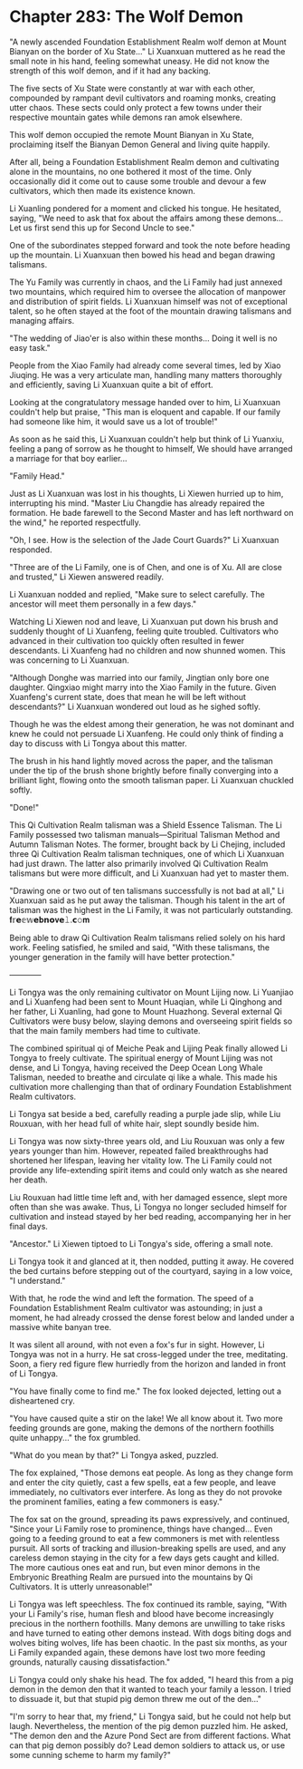 # Chapter 283: The Wolf Demon

"A newly ascended Foundation Establishment Realm wolf demon at Mount Bianyan on the border of Xu State..." Li Xuanxuan muttered as he read the small note in his hand, feeling somewhat uneasy. He did not know the strength of this wolf demon, and if it had any backing.

The five sects of Xu State were constantly at war with each other, compounded by rampant devil cultivators and roaming monks, creating utter chaos. These sects could only protect a few towns under their respective mountain gates while demons ran amok elsewhere.

This wolf demon occupied the remote Mount Bianyan in Xu State, proclaiming itself the Bianyan Demon General and living quite happily.

After all, being a Foundation Establishment Realm demon and cultivating alone in the mountains, no one bothered it most of the time. Only occasionally did it come out to cause some trouble and devour a few cultivators, which then made its existence known.

Li Xuanling pondered for a moment and clicked his tongue. He hesitated, saying, "We need to ask that fox about the affairs among these demons... Let us first send this up for Second Uncle to see."

One of the subordinates stepped forward and took the note before heading up the mountain. Li Xuanxuan then bowed his head and began drawing talismans.

The Yu Family was currently in chaos, and the Li Family had just annexed two mountains, which required him to oversee the allocation of manpower and distribution of spirit fields. Li Xuanxuan himself was not of exceptional talent, so he often stayed at the foot of the mountain drawing talismans and managing affairs.

"The wedding of Jiao'er is also within these months... Doing it well is no easy task."

People from the Xiao Family had already come several times, led by Xiao Jiuqing. He was a very articulate man, handling many matters thoroughly and efficiently, saving Li Xuanxuan quite a bit of effort.

Looking at the congratulatory message handed over to him, Li Xuanxuan couldn't help but praise, "This man is eloquent and capable. If our family had someone like him, it would save us a lot of trouble!"

As soon as he said this, Li Xuanxuan couldn't help but think of Li Yuanxiu, feeling a pang of sorrow as he thought to himself, We should have arranged a marriage for that boy earlier...

"Family Head."

Just as Li Xuanxuan was lost in his thoughts, Li Xiewen hurried up to him, interrupting his mind. "Master Liu Changdie has already repaired the formation. He bade farewell to the Second Master and has left northward on the wind," he reported respectfully.

"Oh, I see. How is the selection of the Jade Court Guards?" Li Xuanxuan responded.

"Three are of the Li Family, one is of Chen, and one is of Xu. All are close and trusted," Li Xiewen answered readily.

Li Xuanxuan nodded and replied, "Make sure to select carefully. The ancestor will meet them personally in a few days."

Watching Li Xiewen nod and leave, Li Xuanxuan put down his brush and suddenly thought of Li Xuanfeng, feeling quite troubled. Cultivators who advanced in their cultivation too quickly often resulted in fewer descendants. Li Xuanfeng had no children and now shunned women. This was concerning to Li Xuanxuan.

"Although Donghe was married into our family, Jingtian only bore one daughter. Qingxiao might marry into the Xiao Family in the future. Given Xuanfeng's current state, does that mean he will be left without descendants?" Li Xuanxuan wondered out loud as he sighed softly.

Though he was the eldest among their generation, he was not dominant and knew he could not persuade Li Xuanfeng. He could only think of finding a day to discuss with Li Tongya about this matter.

The brush in his hand lightly moved across the paper, and the talisman under the tip of the brush shone brightly before finally converging into a brilliant light, flowing onto the smooth talisman paper. Li Xuanxuan chuckled softly.

"Done!"

This Qi Cultivation Realm talisman was a Shield Essence Talisman. The Li Family possessed two talisman manuals—Spiritual Talisman Method and Autumn Talisman Notes. The former, brought back by Li Chejing, included three Qi Cultivation Realm talisman techniques, one of which Li Xuanxuan had just drawn. The latter also primarily involved Qi Cultivation Realm talismans but were more difficult, and Li Xuanxuan had yet to master them.

"Drawing one or two out of ten talismans successfully is not bad at all," Li Xuanxuan said as he put away the talisman. Though his talent in the art of talisman was the highest in the Li Family, it was not particularly outstanding.
𝐟𝕣𝗲𝕖𝕨𝗲𝐛𝗻𝗼𝐯𝗲𝚕.𝗰𝚘𝐦

Being able to draw Qi Cultivation Realm talismans relied solely on his hard work. Feeling satisfied, he smiled and said, "With these talismans, the younger generation in the family will have better protection."

————

Li Tongya was the only remaining cultivator on Mount Lijing now. Li Yuanjiao and Li Xuanfeng had been sent to Mount Huaqian, while Li Qinghong and her father, Li Xuanling, had gone to Mount Huazhong. Several external Qi Cultivators were busy below, slaying demons and overseeing spirit fields so that the main family members had time to cultivate.

The combined spiritual qi of Meiche Peak and Lijing Peak finally allowed Li Tongya to freely cultivate. The spiritual energy of Mount Lijing was not dense, and Li Tongya, having received the Deep Ocean Long Whale Talisman, needed to breathe and circulate qi like a whale. This made his cultivation more challenging than that of ordinary Foundation Establishment Realm cultivators.

Li Tongya sat beside a bed, carefully reading a purple jade slip, while Liu Rouxuan, with her head full of white hair, slept soundly beside him.

Li Tongya was now sixty-three years old, and Liu Rouxuan was only a few years younger than him. However, repeated failed breakthroughs had shortened her lifespan, leaving her vitality low. The Li Family could not provide any life-extending spirit items and could only watch as she neared her death.

Liu Rouxuan had little time left and, with her damaged essence, slept more often than she was awake. Thus, Li Tongya no longer secluded himself for cultivation and instead stayed by her bed reading, accompanying her in her final days.

"Ancestor." Li Xiewen tiptoed to Li Tongya's side, offering a small note.

Li Tongya took it and glanced at it, then nodded, putting it away. He covered the bed curtains before stepping out of the courtyard, saying in a low voice, "I understand."

With that, he rode the wind and left the formation. The speed of a Foundation Establishment Realm cultivator was astounding; in just a moment, he had already crossed the dense forest below and landed under a massive white banyan tree.

It was silent all around, with not even a fox's fur in sight. However, Li Tongya was not in a hurry. He sat cross-legged under the tree, meditating. Soon, a fiery red figure flew hurriedly from the horizon and landed in front of Li Tongya.

"You have finally come to find me." The fox looked dejected, letting out a disheartened cry.

"You have caused quite a stir on the lake! We all know about it. Two more feeding grounds are gone, making the demons of the northern foothills quite unhappy..." the fox grumbled.

"What do you mean by that?" Li Tongya asked, puzzled.

The fox explained, "Those demons eat people. As long as they change form and enter the city quietly, cast a few spells, eat a few people, and leave immediately, no cultivators ever interfere. As long as they do not provoke the prominent families, eating a few commoners is easy."

The fox sat on the ground, spreading its paws expressively, and continued, "Since your Li Family rose to prominence, things have changed... Even going to a feeding ground to eat a few commoners is met with relentless pursuit. All sorts of tracking and illusion-breaking spells are used, and any careless demon staying in the city for a few days gets caught and killed. The more cautious ones eat and run, but even minor demons in the Embryonic Breathing Realm are pursued into the mountains by Qi Cultivators. It is utterly unreasonable!"

Li Tongya was left speechless. The fox continued its ramble, saying, "With your Li Family's rise, human flesh and blood have become increasingly precious in the northern foothills. Many demons are unwilling to take risks and have turned to eating other demons instead. With dogs biting dogs and wolves biting wolves, life has been chaotic. In the past six months, as your Li Family expanded again, these demons have lost two more feeding grounds, naturally causing dissatisfaction."

Li Tongya could only shake his head. The fox added, "I heard this from a pig demon in the demon den that it wanted to teach your family a lesson. I tried to dissuade it, but that stupid pig demon threw me out of the den..."

"I'm sorry to hear that, my friend," Li Tongya said, but he could not help but laugh. Nevertheless, the mention of the pig demon puzzled him. He asked, "The demon den and the Azure Pond Sect are from different factions. What can that pig demon possibly do? Lead demon soldiers to attack us, or use some cunning scheme to harm my family?"

